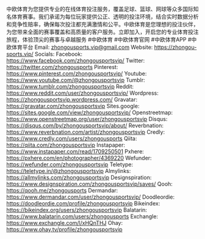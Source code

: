 中欧体育为您提供专业的在线体育投注服务，覆盖足球、篮球、网球等众多国际知名体育赛事。我们承诺为每位玩家提供公正、透明的投注环境，结合实时数据分析和竞争性赔率，确保每次投注都充满激情和公平。中欧体育是您理想的投注伙伴，为您带来全面的赛事覆盖和高质量的客户服务。立即加入，开启您的专业体育投注旅程，体验顶尖的赛事与卓越服务
#中欧体育 #中欧体育官网 #中欧体育APP #中欧体育平台
Email: zhongousports.vip@gmail.com
Website: <a href="https://zhongou-sports.vip/">https://zhongou-sports.vip/</a>
Socials:
Facebook: <a href="https://www.facebook.com/zhongousportsvip/">https://www.facebook.com/zhongousportsvip/</a>
Twitter: <a href="https://twitter.com/zhongousports">https://twitter.com/zhongousports</a>
Pinterest: <a href="https://www.pinterest.com/zhongousportsvip/">https://www.pinterest.com/zhongousportsvip/</a>
Youtube: <a href="https://www.youtube.com/@zhongousportsvip">https://www.youtube.com/@zhongousportsvip</a>
Tumblr: <a href="https://www.tumblr.com/zhongousportsvip">https://www.tumblr.com/zhongousportsvip</a>
Reddit: <a href="https://www.reddit.com/user/zhongousportsvip/">https://www.reddit.com/user/zhongousportsvip/</a>
Wordpress: <a href="https://zhongousportsvip.wordpress.com/">https://zhongousportsvip.wordpress.com/</a>
Gravatar: <a href="https://gravatar.com/zhongousportsvip">https://gravatar.com/zhongousportsvip</a>
Sites.google: <a href="https://sites.google.com/view/zhongousportsvip/">https://sites.google.com/view/zhongousportsvip/</a>
Openstreetmap: <a href="https://www.openstreetmap.org/user/zhongousportsvip">https://www.openstreetmap.org/user/zhongousportsvip</a>
Disqus: <a href="https://disqus.com/by/zhongousportsvip/about/">https://disqus.com/by/zhongousportsvip/about/</a>
Reverbnation: <a href="https://www.reverbnation.com/artist/zhongousportsvip">https://www.reverbnation.com/artist/zhongousportsvip</a>
Credly: <a href="https://www.credly.com/users/zhongousports">https://www.credly.com/users/zhongousports</a>
Qiita: <a href="https://qiita.com/zhongousportsvip">https://qiita.com/zhongousportsvip</a>
Instapaper: <a href="https://www.instapaper.com/read/1709250501">https://www.instapaper.com/read/1709250501</a>
Pxhere: <a href="https://pxhere.com/en/photographer/4369220">https://pxhere.com/en/photographer/4369220</a>
Wefunder: <a href="https://wefunder.com/zhongousportsvip">https://wefunder.com/zhongousportsvip</a>
Teletype: <a href="https://teletype.in/@zhongousportsvip">https://teletype.in/@zhongousportsvip</a>
Almylinks: <a href="https://allmylinks.com/zhongousportsvip">https://allmylinks.com/zhongousportsvip</a>
Designspiration: <a href="https://www.designspiration.com/zhongousportsvip/saves/">https://www.designspiration.com/zhongousportsvip/saves/</a>
Qooh: <a href="https://qooh.me/zhongousports">https://qooh.me/zhongousports</a>
Dermandar: <a href="https://www.dermandar.com/user/zhongousportsvip/">https://www.dermandar.com/user/zhongousportsvip/</a>
Doodleordie: <a href="https://doodleordie.com/profile/zhongousportsvip">https://doodleordie.com/profile/zhongousportsvip</a>
Bikeindex: <a href="https://bikeindex.org/users/zhongousportsvip">https://bikeindex.org/users/zhongousportsvip</a>
Balatarin: <a href="https://www.balatarin.com/users/zhongousports">https://www.balatarin.com/users/zhongousports</a>
Exchangle: <a href="https://www.exchangle.com/l/xHQnTHJ">https://www.exchangle.com/l/xHQnTHJ</a>
Ohay: <a href="https://www.ohay.tv/profile/zhongousportsvip">https://www.ohay.tv/profile/zhongousportsvip</a>